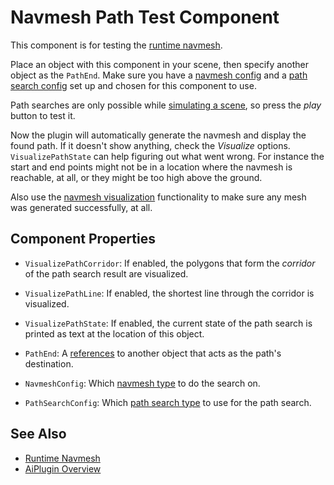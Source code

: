 # Navmesh Path Test Component

This component is for testing the [runtime navmesh](runtime-navmesh.md).

Place an object with this component in your scene, then specify another object as the `PathEnd`.
Make sure you have a [navmesh config](runtime-navmesh.md#navmesh-types) and a [path search config](runtime-navmesh.md#path-search-types) set up and chosen for this component to use.

Path searches are only possible while [simulating a scene](../../editor/run-scene.md), so press the *play* button to test it.

Now the plugin will automatically generate the navmesh and display the found path. If it doesn't show anything, check the *Visualize* options. `VisualizePathState` can help figuring out what went wrong. For instance the start and end points might not be in a location where the navmesh is reachable, at all, or they might be too high above the ground.

Also use the [navmesh visualization](runtime-navmesh.md#navmesh-visualization) functionality to make sure any mesh was generated successfully, at all.

## Component Properties

* `VisualizePathCorridor`: If enabled, the polygons that form the *corridor* of the path search result are visualized.
* `VisualizePathLine`: If enabled, the shortest line through the corridor is visualized.
* `VisualizePathState`: If enabled, the current state of the path search is printed as text at the location of this object.

* `PathEnd`: A [references](../../scenes/object-references.md) to another object that acts as the path's destination.
* `NavmeshConfig`: Which [navmesh type](runtime-navmesh.md#navmesh-types) to do the search on.
* `PathSearchConfig`: Which [path search type](runtime-navmesh.md#path-search-types) to use for the path search.

## See Also

* [Runtime Navmesh](runtime-navmesh.md)
* [AiPlugin Overview](ai-plugin-overview.md)